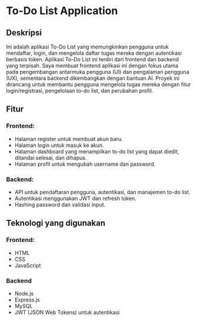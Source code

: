 # To-Do List Application

## Deskripsi
Ini adalah aplikasi To-Do List yang memungkinkan pengguna untuk mendaftar, login, dan mengelola daftar tugas mereka dengan autentikasi berbasis token.
Aplikasi To-Do List ini terdiri dari frontend dan backend yang terpisah. Saya membuat frontend aplikasi ini dengan fokus utama pada pengembangan antarmuka pengguna (UI) dan pengalaman pengguna (UX), sementara backend dikembangkan dengan bantuan AI. Proyek ini dirancang untuk membantu pengguna mengelola tugas mereka dengan fitur login/registrasi, pengelolaan to-do list, dan perubahan profil.

## Fitur
### Frontend:
- Halaman register untuk membuat akun baru.
- Halaman login untuk masuk ke akun.
- Halaman dashboard yang menampilkan to-do list yang dapat diedit, ditandai selesai, dan dihapus.
- Halaman profil untuk mengubah username dan password.
### Backend: 
- API untuk pendaftaran pengguna, autentikasi, dan manajemen to-do list.
- Autentikasi menggunakan JWT dan refresh token.
- Hashing password dan validasi input.

## Teknologi yang digunakan
### Frontend:
- HTML
- CSS
- JavaScript
### Backend
- Node.js
- Express.js
- MySQL
- JWT (JSON Web Tokens) untuk autentikasi

